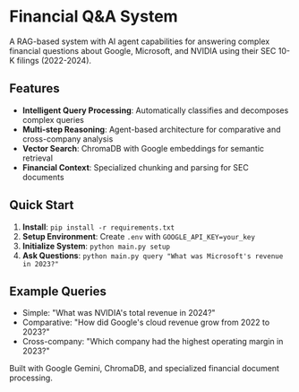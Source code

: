 # Financial Q&A System

A RAG-based system with AI agent capabilities for answering complex financial questions about Google, Microsoft, and NVIDIA using their SEC 10-K filings (2022-2024).

## Features

- **Intelligent Query Processing**: Automatically classifies and decomposes complex queries
- **Multi-step Reasoning**: Agent-based architecture for comparative and cross-company analysis
- **Vector Search**: ChromaDB with Google embeddings for semantic retrieval
- **Financial Context**: Specialized chunking and parsing for SEC documents

## Quick Start

1. **Install**: `pip install -r requirements.txt`
2. **Setup Environment**: Create `.env` with `GOOGLE_API_KEY=your_key`
3. **Initialize System**: `python main.py setup`
4. **Ask Questions**: `python main.py query "What was Microsoft's revenue in 2023?"`

## Example Queries

- Simple: "What was NVIDIA's total revenue in 2024?"
- Comparative: "How did Google's cloud revenue grow from 2022 to 2023?"
- Cross-company: "Which company had the highest operating margin in 2023?"

Built with Google Gemini, ChromaDB, and specialized financial document processing.